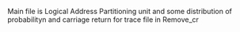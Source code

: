 Main file is Logical Address Partitioning unit and some distribution of probabilityn and carriage return for trace file in Remove_cr
